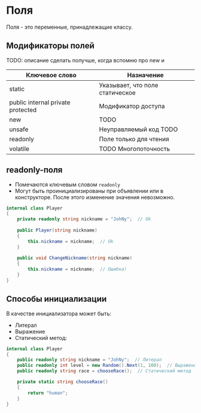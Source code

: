 # Поля

Поля - это переменные, принадлежащие классу.

## Модификаторы полей

TODO: описание сделать получше, когда вспомню про new и 

| Ключевое слово                    | Назначение                      |
| --------------------------------- | ------------------------------- |
| static                            | Указывает, что поле статическое |
| public internal private protected | Модификатор доступа             |
| new                               | TODO                            |
| unsafe                            | Неуправляемый код TODO          |
| readonly                          | Поле только для чтения          |
| volatile                          | TODO Многопоточность            |

## readonly-поля

* Помечаются ключевым словом `readonly`
* Могут быть проинициализированы при объявлении или в конструкторе. После этого изменение значения невозможно.

```c#
internal class Player
{
    private readonly string nickname = "JohNy";  // Ok
        
    public Player(string nickname)
    {
        this.nickname = nickname;  // Ok
    }
    
    public void ChangeNickname(string nickname)
    {
        this.nickname = nickname;  // Ошибка!
    }
}
```

## Способы инициализации

В качестве инициализатора может быть:

* Литерал
* Выражение
* Статический метод:

```c#
internal class Player
{
    public readonly string nickname = "JohNy";  // Литерал
    public readonly int level = new Random().Next(1, 100);  // Выражение
    public readonly string race = chooseRace();  // Статический метод

	private static string chooseRace()
    {
        return "human";
    }
}
```